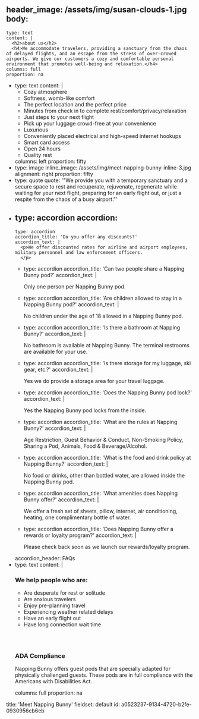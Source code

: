 header_image: /assets/img/susan-clouds-1.jpg
body:
  -
    type: text
    content: |
      <h2>about us</h2>
      <h4>We accommodate travelers, providing a sanctuary from the chaos of delayed flights, and an escape from the stress of over-crowed airports. We give our customers a cozy and comfortable personal environment that promotes well-being and relaxation.</h4>
    columns: full
    proportion: na
  -
    type: text
    content: |
      <ul class="check">
      	<li><span class="normaltextrun">Cozy atmosphere </span></li>
      	<li><span class="normaltextrun">Softness, womb-like comfort </span></li>
      	<li><span class="normaltextrun">The perfect location and the perfect price </span></li>
      	<li><span class="normaltextrun">Minutes from check in to complete rest/comfort/privacy/relaxation </span></li>
      	<li><span class="normaltextrun">Just steps to your next flight </span></li>
      	<li><span class="normaltextrun">Pick up your luggage crowd-free at your convenience</span></li>
      	<li><span class="normaltextrun">Luxurious </span></li>
      	<li><span class="normaltextrun">Conveniently placed electrical and high-speed internet hookups </span></li>
      	<li><span class="normaltextrun">Smart card access </span></li>
      	<li><span class="normaltextrun">Open 24 hours </span></li>
      	<li><span class="normaltextrun">Quality rest</span></li>
      </ul>
    columns: left
    proportion: fifty
  -
    type: image
    inline_image: /assets/img/meet-napping-bunny-inline-3.jpg
    alignment: right
    proportion: fifty
  -
    type: quote
    quote: '"We provide you with a temporary sanctuary and a secure space to rest and recuperate, rejuvenate, regenerate while waiting for your next flight, preparing for an early flight out, or just a respite from the chaos of a busy airport."'
  -
    type: accordion
    accordion:
      -
        type: accordion
        accordion_title: 'Do you offer any discounts?'
        accordion_text: |
          <p>We offer discounted rates for airline and airport employees, military personnel and law enforcement officers.
          </p>
      -
        type: accordion
        accordion_title: 'Can two people share a Napping Bunny pod?'
        accordion_text: |
          <p>Only one person per Napping Bunny pod.
          </p>
      -
        type: accordion
        accordion_title: 'Are children allowed to stay in a Napping Bunny pod?'
        accordion_text: |
          <p>No children under the age of 18 allowed in a Napping Bunny pod.
          </p>
      -
        type: accordion
        accordion_title: 'Is there a bathroom at Napping Bunny?'
        accordion_text: |
          <p>No bathroom is available at Napping Bunny.  The terminal restrooms are available for your use.
          </p>
      -
        type: accordion
        accordion_title: '​Is there storage for my luggage, ski gear, etc.?'
        accordion_text: |
          <p>Yes we do provide a storage area for your travel luggage.
          </p>
      -
        type: accordion
        accordion_title: 'Does the Napping Bunny pod lock?'
        accordion_text: |
          <p>Yes the Napping Bunny pod locks from the inside.
          </p>
      -
        type: accordion
        accordion_title: 'What are the rules at Napping Bunny?'
        accordion_text: |
          <p>Age Restriction, Guest Behavior & Conduct, Non-Smoking Policy, Sharing a Pod, Animals, Food & Beverage/Alcohol.
          </p>
      -
        type: accordion
        accordion_title: 'What is the food and drink policy at Napping Bunny?'
        accordion_text: |
          <p>No food or drinks, other than bottled water, are allowed inside the Napping Bunny pod.
          </p>
      -
        type: accordion
        accordion_title: 'What amenities does Napping Bunny offer?'
        accordion_text: |
          <p>We offer a fresh set of sheets, pillow, internet, air conditioning, heating, one complimentary bottle of water.
          </p>
      -
        type: accordion
        accordion_title: 'Does Napping Bunny offer a rewards or loyalty program?'
        accordion_text: |
          <p>Please check back soon as we launch our rewards/loyalty program.
          </p>
    accordion_header: FAQs
  -
    type: text
    content: |
      <h3>We help people who are:</h3>
      <ul class="check">
      	<li><span class="normaltextrun">Are desperate for rest or solitude</span></li>
      	<li><span class="normaltextrun">Are anxious travelers</span></li>
      	<li><span class="normaltextrun">Enjoy pre-planning travel</span></li>
      	<li><span class="normaltextrun">Experiencing weather related delays</span></li>
      	<li><span class="normaltextrun">Have an early flight out</span></li>
      	<li>Have long connection wait time</li>
      </ul>
      <h3><br></h3>
      <h3>ADA Compliance</h3>
      <p>Napping Bunny offers guest pods that are specially adapted for physically challenged guests. These pods are in full compliance with the Americans with Disabilities Act.
      </p>
    columns: full
    proportion: na
title: 'Meet Napping Bunny'
fieldset: default
id: a0523237-9134-4720-b2fe-0930956cb6eb
